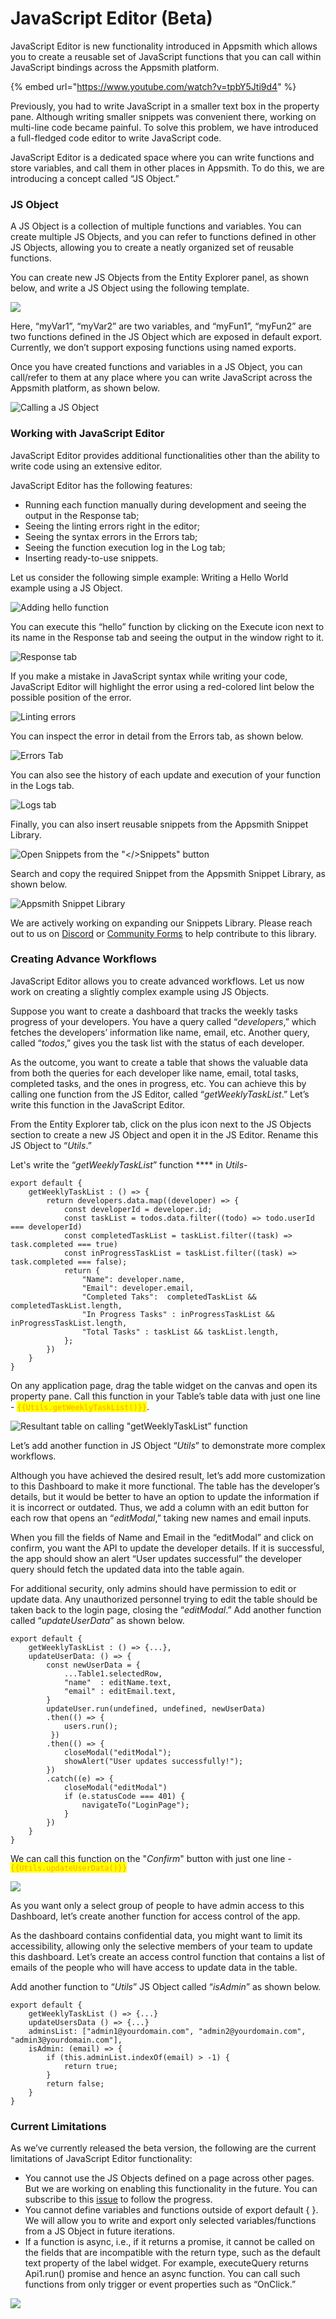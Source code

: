 # JavaScript Editor (Beta)

JavaScript Editor is new functionality introduced in Appsmith which allows you to create a reusable set of JavaScript functions that you can call within JavaScript bindings across the Appsmith platform.

{% embed url="https://www.youtube.com/watch?v=tpbY5Jti9d4" %}

Previously, you had to write JavaScript in a smaller text box in the property pane. Although writing smaller snippets was convenient there, working on multi-line code became painful. To solve this problem, we have introduced a full-fledged code editor to write JavaScript code.

JavaScript Editor is a dedicated space where you can write functions and store variables, and call them in other places in Appsmith. To do this, we are introducing a concept called “JS Object.”

### JS Object

A JS Object is a collection of multiple functions and variables. You can create multiple JS Objects, and you can refer to functions defined in other JS Objects, allowing you to create a neatly organized set of reusable functions.

You can create new JS Objects from the Entity Explorer panel, as shown below, and write a JS Object using the following template.

![](../.gitbook/assets/JS\_object.png)

Here, “myVar1”, “myVar2” are two variables, and “myFun1”, “myFun2” are two functions defined in the JS Object which are exposed in default export. Currently, we don’t support exposing functions using named exports.

Once you have created functions and variables in a JS Object, you can call/refer to them at any place where you can write JavaScript across the Appsmith platform, as shown below.

![Calling a JS Object](<../.gitbook/assets/call\_JS\_object (1).png>)

### Working with JavaScript Editor

JavaScript Editor provides additional functionalities other than the ability to write code using an extensive editor.

JavaScript Editor has the following features:&#x20;

* Running each function manually during development and seeing the output in the Response tab;
* Seeing the linting errors right in the editor;&#x20;
* Seeing the syntax errors in the Errors tab;&#x20;
* Seeing the function execution log in the Log tab;&#x20;
* Inserting ready-to-use snippets.

Let us consider the following simple example: Writing a Hello World example using a JS Object.

![Adding hello function](../.gitbook/assets/JS\_object\_hello\_world.png)

You can execute this “hello” function by clicking on the Execute icon next to its name in the Response tab and seeing the output in the window right to it.

![Response tab](../.gitbook/assets/JS\_editor\_response\_tab.png)

If you make a mistake in JavaScript syntax while writing your code, JavaScript Editor will highlight the error using a red-colored lint below the possible position of the error.

![Linting errors](../.gitbook/assets/JS\_editor\_error\_tab.png)

You can inspect the error in detail from the Errors tab, as shown below.

![Errors Tab](../.gitbook/assets/JS\_editor\_error\_detail.png)



You can also see the history of each update and execution of your function in the Logs tab.

![Logs tab](../.gitbook/assets/JS\_editor\_logs\_tab.png)

Finally, you can also insert reusable snippets from the Appsmith Snippet Library.

![Open Snippets from the "\</>Snippets" button](../.gitbook/assets/JS\_Editor\_Snippets.png)

Search and copy the required Snippet from the Appsmith Snippet Library, as shown below.

![Appsmith Snippet Library](../.gitbook/assets/JS\_editor\_Snippets\_library.png)

We are actively working on expanding our Snippets Library. Please reach out to us on [Discord](https://discord.com/invite/rBTTVJp) or [Community Forms](https://community.appsmith.com) to help contribute to this library.

### **Creating Advance Workflows**

JavaScript Editor allows you to create advanced workflows. Let us now work on creating a slightly complex example using JS Objects.

Suppose you want to create a dashboard that tracks the weekly tasks progress of your developers. You have a query called “_developers_,” which fetches the developers’ information like name, email, etc. Another query, called “_todos_,” gives you the task list with the status of each developer.

As the outcome, you want to create a table that shows the valuable data from both the queries for each developer like name, email, total tasks, completed tasks, and the ones in progress, etc. You can achieve this by calling one function from the JS Editor, called “_getWeeklyTaskList_.” Let’s write this function in the JavaScript Editor.

From the Entity Explorer tab, click on the plus icon next to the JS Objects section to create a new JS Object and open it in the JS Editor. Rename this JS Object to “_Utils_.”

Let's write the “_getWeeklyTaskList_” function **** in _Utils_-

```
export default {
	getWeeklyTaskList : () => {
		return developers.data.map((developer) => {
			const developerId = developer.id;
			const taskList = todos.data.filter((todo) => todo.userId === developerId)
			const completedTaskList = taskList.filter((task) => task.completed === true)
			const inProgressTaskList = taskList.filter((task) => task.completed === false);
			return {
				"Name": developer.name,
				"Email": developer.email,
				"Completed Taks":  completedTaskList && completedTaskList.length,
				"In Progress Tasks" : inProgressTaskList && inProgressTaskList.length,
				"Total Tasks" : taskList && taskList.length,
			};
		})
	}
}
```

On any application page, drag the table widget on the canvas and open its property pane. Call this function in your Table’s table data with just one line - <mark style="color:orange;">`{{Utils.getWeeklyTaskList()}}`</mark>.

![Resultant table on calling "getWeeklyTaskList” function](../.gitbook/assets/JS\_Editor\_transforming\_data.png)

Let’s add another function in JS Object “_Utils_” to demonstrate more complex workflows.

Although you have achieved the desired result, let’s add more customization to this Dashboard to make it more functional. The table has the developer’s details, but it would be better to have an option to update the information if it is incorrect or outdated. Thus, we add a column with an edit button for each row that opens an “_editModal_,” taking new names and email inputs.

When you fill the fields of Name and Email in the “editModal” and click on confirm, you want the API to update the developer details. If it is successful, the app should show an alert “User updates successful” the developer query should fetch the updated data into the table again.

For additional security, only admins should have permission to edit or update data. Any unauthorized personnel trying to edit the table should be taken back to the login page, closing the “_editModal_.” Add another function called “_updateUserData_” as shown below.

```
export default {
	getWeeklyTaskList : () => {...},
	updateUserData: () => {
		const newUserData = {
			...Table1.selectedRow,
			"name"  : editName.text,
			"email" : editEmail.text,
		}
		updateUser.run(undefined, undefined, newUserData)
		.then(() => {
			users.run();
		 })
		.then(() => {
			closeModal("editModal");
			showAlert("User updates successfully!");
		})
		.catch((e) => {
			closeModal("editModal")
			if (e.statusCode === 401) {
				navigateTo("LoginPage");			
			}
		})
	}
}
```

We can call this function on the "_Confirm_" button with just one line - <mark style="color:orange;">`{{Utils.updateUserData()}}`</mark>

![](../.gitbook/assets/JS\_editor\_confirm\_button.png)

As you want only a select group of people to have admin access to this Dashboard, let’s create another function for access control of the app.&#x20;

As the dashboard contains confidential data, you might want to limit its accessibility, allowing only the selective members of your team to update this dashboard. Let’s create an access control function that contains a list of emails of the people who will have access to update data in the table.&#x20;

Add another function to “_Utils_” JS Object called “_isAdmin_” as shown below.

```
export default {
	getWeeklyTaskList () => {...}
	updateUsersData () => {...}
	adminsList: ["admin1@yourdomain.com", "admin2@yourdomain.com", "admin3@yourdomain.com"],
	isAdmin: (email) => {
		if (this.adminList.indexOf(email) > -1) {
			return true;
		}
		return false;
	}
}
```

### Current Limitations

As we’ve currently released the beta version, the following are the current limitations of JavaScript Editor functionality:

* You cannot use the JS Objects defined on a page across other pages. But we are working on enabling this functionality in the future. You can subscribe to this [issue](https://github.com/appsmithorg/appsmith/issues/1751) to follow the progress.
* You cannot define variables and functions outside of export default { }. We will allow you to write and export only selected variables/functions from a JS Object in future iterations.
* If a function is async, i.e., if it returns a promise, it cannot be called on the fields that are incompatible with the return type, such as the default text property of the label widget. For example, executeQuery returns Api1.run() promise and hence an async function. You can call such functions from only trigger or event properties such as “OnClick.”

![](../.gitbook/assets/JS\_editor\_async\_function.png)
